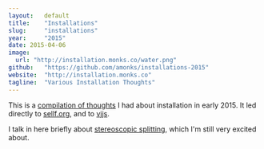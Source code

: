```yaml
---
layout:   default
title:    "Installations"
slug:     "installations"
year:     "2015"
date: 2015-04-06
image:
  url: "http://installation.monks.co/water.png"
github:   "https://github.com/amonks/installations-2015"
website:  "http://installation.monks.co"
tagline:  "Various Installation Thoughts"
---
```

This is a [compilation of thoughts](http://installation.monks.co) I had about installation in early 2015. It led directly to [sellf.org](#sellf), and to [vjjs](#vjjs).

I talk in here briefly about [stereoscopic splitting](http://ss.cx/~ajm/s/config.html), which I'm still very excited about.
